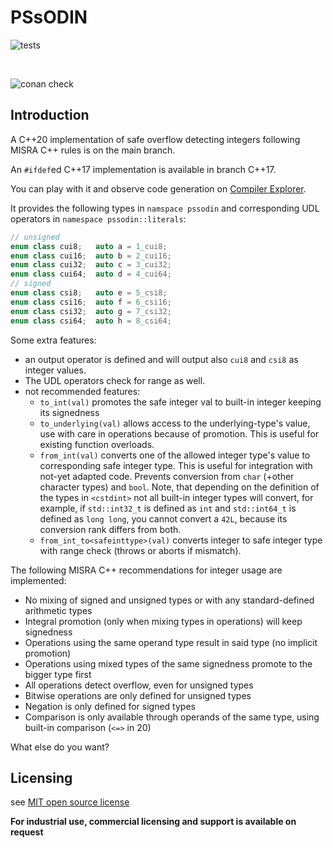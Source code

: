 # PSsODIN

![tests](https://github.com/PeterSommerlad/PSsODIN/actions/workflows/runtests.yml/badge.svg?branch=main)

<br/>

![conan check](https://github.com/PeterSommerlad/PSsODIN/actions/workflows/runconantest.yml/badge.svg?branch=main)


## Introduction

A C++20 implementation of safe overflow detecting integers following MISRA C++ rules is on the main branch.

An `#ifdef`ed C++17 implementation is available in branch C++17.


You can play with it and observe code generation on [Compiler Explorer](https://godbolt.org/z/33ac3Khar).


It provides the following types in `namspace pssodin` and corresponding UDL operators in `namespace pssodin::literals`:

```C++
// unsigned
enum class cui8;   auto a = 1_cui8;
enum class cui16;  auto b = 2_cui16;
enum class cui32;  auto c = 3_cui32;
enum class cui64;  auto d = 4_cui64;
// signed
enum class csi8;   auto e = 5_csi8;
enum class csi16;  auto f = 6_csi16;
enum class csi32;  auto g = 7_csi32;
enum class csi64;  auto h = 8_csi64;
```



Some extra features:
* an output operator is defined and will output also `cui8` and `csi8` as integer values.
* The UDL operators check for range as well.
* not recommended features:
   * `to_int(val)` promotes the safe integer val to built-in integer keeping its signedness
   * `to_underlying(val)` allows access to the underlying-type's value, use with care in operations because of promotion. This is useful for existing function overloads.
   * `from_int(val)` converts one of the allowed integer type's value to corresponding safe integer type. This is useful for integration with not-yet adapted code. Prevents conversion from `char` (+other character types) and `bool`.
      Note, that depending on the definition of the types in `<cstdint>` not all built-in integer types will convert, for example, if `std::int32_t` is defined as `int` and `std::int64_t` is defined as `long long`, you cannot convert a `42L`, because its conversion rank differs from both. 
   * `from_int_to<safeinttype>(val)` converts integer to safe integer type with range check (throws or aborts if mismatch).

The following MISRA C++ recommendations for integer usage are implemented:

* No mixing of signed and unsigned types or with any standard-defined arithmetic types
* Integral promotion (only when mixing types in operations) will keep signedness
* Operations using the same operand type result in said type (no implicit promotion)
* Operations using mixed types of the same signedness promote to the bigger type first
* All operations detect overflow, even for unsigned types
* Bitwise operations are only defined for unsigned types
* Negation is only defined for signed types
* Comparison is only available through operands of the same type, using built-in comparison (`<=>` in 20)

What else do you want?


## Licensing

see [MIT open source license](LICENSE)

**For industrial use, commercial licensing and support is available on request**
